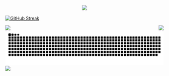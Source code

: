 <div id="header" align="center">
  <img src="https://media.giphy.com/media/v1.Y2lkPTc5MGI3NjExdjY3Z21ld3c3YzNhdGR1NXBma2t2aG0yNWgweXhwbzg1Yng3aGUxdCZlcD12MV9naWZzX3NlYXJjaCZjdD1n/LaVp0AyqR5bGsC5Cbm/giphy.gif" width="300"/>
</div>


[![GitHub Streak](http://github-readme-streak-stats.herokuapp.com?user=RafaeldeLimaThomaz&theme=dark&background=000000)](https://git.io/streak-stats)


<div align="center" style="display: flex; flex-direction: row; justify-content: space-between; align-items: center;">
    <img src="https://github-readme-stats.vercel.app/api?username=RafaeldeLimaThomaz&show_icons=true&theme=highcontrast"/> 
    <img src="https://github-readme-stats.vercel.app/api/top-langs/?username=RafaeldeLimaThomaz&layout=compact&theme=vision-friendly-dark"/>
</div>
  

<img alt="GitHub Snake" src="https://raw.githubusercontent.com/RafaeldeLimaThomaz/RafaeldeLimaThomaz/output/github-contribution-grid-snake-dark.svg" />

<img src="https://camo.githubusercontent.com/c27faf5c5f503dae2aadda8171178a26d0b35072e175f8c2dbb98737bc1a7eea/68747470733a2f2f63617073756c652d72656e6465722e76657263656c2e6170702f6170693f747970653d776176696e6726636f6c6f723d6772616469656e74266865696768743d3130302673656374696f6e3d666f6f746572"/>
